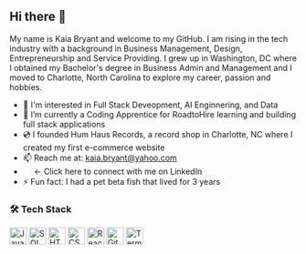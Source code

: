 ## Hi there 👋

My name is Kaia Bryant and welcome to my GitHub. I am rising in the tech industry with a background in Business Management, Design, Entrepreneurship and Service Providing.
I grew up in Washington, DC where I obtained my Bachelor's degree in Business Admin and Management and I moved to Charlotte, North Carolina to explore my career, passion and hobbies.

- 🧠 I'm interested in Full Stack Deveopment, AI Enginnering, and Data
- 🌱 I’m currently a Coding Apprentice for RoadtoHire learning and building full stack applications
- 💿 I founded Hum Haus Records, a record shop in Charlotte, NC where I created my first e-commerce website
- 📫 Reach me at: kaia.bryant@yahoo.com 
- [<img src="https://upload.wikimedia.org/wikipedia/commons/thumb/c/ca/LinkedIn_logo_initials.png/960px-LinkedIn_logo_initials.png" width="15"/>](https://www.linkedin.com/in/kaia-bryant/)   <- Click here to connect with me on LinkedIn 
- ⚡ Fun fact: I had a pet beta fish that lived for 3 years


### 🛠️ Tech Stack

[<img src="https://cdn.jsdelivr.net/gh/devicons/devicon/icons/javascript/javascript-original.svg" alt="JavaScript" width="30"/>](https://developer.mozilla.org/en-US/docs/Web/JavaScript)
[<img src="https://cdn.jsdelivr.net/gh/devicons/devicon/icons/mysql/mysql-original.svg" alt="SQL" width="30"/>](https://www.mysql.com/)
[<img src="https://cdn.jsdelivr.net/gh/devicons/devicon/icons/html5/html5-original.svg" alt="HTML5" width="30"/>](https://developer.mozilla.org/en-US/docs/Web/HTML)
[<img src="https://cdn.jsdelivr.net/gh/devicons/devicon/icons/css3/css3-original.svg" alt="CSS3" width="30"/>](https://developer.mozilla.org/en-US/docs/Web/CSS)
[<img src="https://cdn.jsdelivr.net/gh/devicons/devicon/icons/react/react-original.svg" alt="React" width="30"/>](https://react.dev/)
[<img src="https://cdn.jsdelivr.net/gh/devicons/devicon/icons/git/git-original.svg" alt="Git" width="30"/>](https://git-scm.com/)
[<img src="https://cdn.jsdelivr.net/gh/devicons/devicon/icons/bash/bash-original.svg" alt="Terminal" width="30"/>](https://www.gnu.org/software/bash/)





